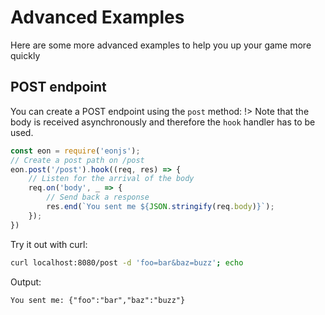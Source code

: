 # Advanced Examples
Here are some more advanced examples to help you up your game more quickly

## POST endpoint
You can create a POST endpoint using the `post` method:
!> Note that the body is received asynchronously and therefore the `hook` handler has to be used.
```js
const eon = require('eonjs');
// Create a post path on /post
eon.post('/post').hook((req, res) => {
    // Listen for the arrival of the body
    req.on('body', _ => {
        // Send back a response
        res.end(`You sent me ${JSON.stringify(req.body)}`);
    });
})
```
Try it out with curl:
```bash
curl localhost:8080/post -d 'foo=bar&baz=buzz'; echo
```
Output:
```txt
You sent me: {"foo":"bar","baz":"buzz"}
```
